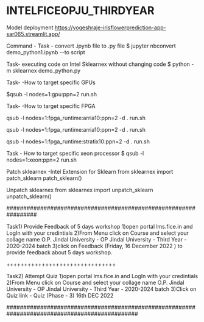 # INTELFICEOPJU_THIRDYEAR

Model deployment 
https://yogeshraje-irisflowerprediction-app-sar065.streamlit.app/


Command -
Task - convert .ipynb file to .py file 
$ jupyter nbconvert demo_python1.ipynb --to script

Task- executing code on Intel Sklearnex without changing code 
$ python -m sklearnex demo_python.py

Task- -How to target specific GPUs

$qsub -l nodes=1:gpu:ppn=2 run.sh 


Task- -How to target specific FPGA

qsub -l nodes=1:fpga_runtime:arria10:ppn=2 -d . run.sh 

qsub -l nodes=1:fpga_runtime:arria10:ppn=2 -d . run.sh 

qsub -l nodes=1:fpga_runtime:stratix10:ppn=2 -d . run.sh

Task - How to target specific xeon processor
$ qsub -l nodes=1:xeon:ppn=2 run.sh


Patch sklearnex -Intel Extension for Sklearn
from sklearnex import patch_sklearn
patch_sklearn()

Unpatch sklearnex
from sklearnex import unpatch_sklearn
unpatch_sklearn()


#################################################################


Task1) Provide Feedback of 5 days workshop
1)open portal  lms.fice.in and LogIn with your credintials
2)From Menu click on Course and select your collage name O.P. Jindal University - OP Jindal University - Third Year - 2020-2024 batch
3)click on Feedback (Friday, 16 December 2022 ) to provide feedback about 5 days workshop.


+++++++++++++++++++++++++++++++


Task2) Attempt Quiz
1)open portal  lms.fice.in and LogIn with your credintials
2)From Menu click on Course and select your collage name O.P. Jindal University - OP Jindal University - Third Year - 2020-2024 batch
3)Click on Quiz link - Quiz (Phase - 3) 16th DEC 2022

###############################################################################################






